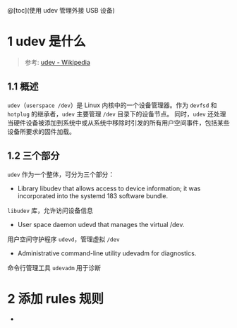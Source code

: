 ﻿@[toc](使用 udev 管理外接 USB 设备)

# 1 udev 是什么
>参考: [udev - Wikipedia](https://en.wikipedia.org/wiki/Udev#:~:text=The%20udev%2C%20as%20a%20whole%2C%20is%20divided%20into,%2Fdev.%203%20Administrative%20command-line%20utility%20udevadm%20for%20diagnostics.)

## 1.1 概述
`udev`（`userspace /dev`）是 Linux 内核中的一个设备管理器。作为 `devfsd` 和 `hotplug` 的继承者，`udev` 主要管理 `/dev` 目录下的设备节点。
同时，`udev` 还处理当硬件设备被添加到系统中或从系统中移除时引发的所有用户空间事件，包括某些设备所要求的固件加载。

## 1.2 三个部分
`udev` 作为一个整体，可分为三个部分：

- Library libudev that allows access to device information; it was incorporated into the systemd 183 software bundle.

`libudev` 库，允许访问设备信息
- User space daemon udevd that manages the virtual /dev.

用户空间守护程序 `udevd`，管理虚拟 `/dev`
- Administrative command-line utility udevadm for diagnostics.

命令行管理工具 `udevadm` 用于诊断



# 2 添加 rules 规则
- 
